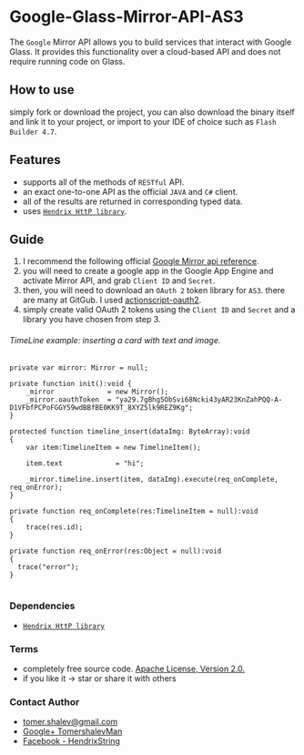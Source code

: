 # Google-Glass-Mirror-API-AS3
The `Google` Mirror API allows you to build services that interact with Google Glass. 
It provides this functionality over a cloud-based API and does not require running code on Glass.


## How to use
simply fork or download the project, you can also download the binary itself and link it
to your project, or import to your IDE of choice such as `Flash Builder 4.7`.

## Features
- supports all of the methods of `RESTful` API.
- an exact one-to-one API as the official `JAVA` and `C#` client.
- all of the results are returned in corresponding typed data.
- uses [`Hendrix HttP library`](https://github.com/HendrixString/Hendrix-HttP-AiR).

## Guide
1. I recommend the following official [Google Mirror api reference](https://developers.google.com/glass/v1/reference/).
2. you will need to create a google app in the Google App Engine and activate Mirror API, and grab `Client ID` and `Secret`.
3. then, you will need to download an `OAuth 2` token library for `AS3`. there are many at GitGub. I used [actionscript-oauth2](https://github.com/charlesbihis/actionscript-oauth2).
4. simply create valid OAuth 2 tokens using the `Client ID` and `Secret` and a library you have chosen from step 3.

###### TimeLine example: inserting a card with text and image.

```
private var mirror: Mirror = null;

private function init():void {
    _mirror             = new Mirror();
    _mirror.oauthToken  = "ya29.7gBhg5ObSvi68Ncki43yAR23KnZahPQQ-A-D1VFbfPCPoFGGY59wdBBfBE0KK9T_8XYZ5lk9REZ9Kg";
}

protected function timeline_insert(dataImg: ByteArray):void
{    
    var item:TimelineItem = new TimelineItem();
    
    item.text             = "hi";
    
    _mirror.timeline.insert(item, dataImg).execute(req_onComplete, req_onError);
}

private function req_onComplete(res:TimelineItem = null):void
{
    trace(res.id);
}

private function req_onError(res:Object = null):void
{
  trace("error");
}


```

### Dependencies
* [`Hendrix HttP library`](https://github.com/HendrixString/Hendrix-HttP-AiR)

### Terms
* completely free source code. [Apache License, Version 2.0.](http://www.apache.org/licenses/LICENSE-2.0)
* if you like it -> star or share it with others

### Contact Author
* [tomer.shalev@gmail.com](tomer.shalev@gmail.com)
* [Google+ TomershalevMan](https://plus.google.com/+TomershalevMan/about)
* [Facebook - HendrixString](https://www.facebook.com/HendrixString)

